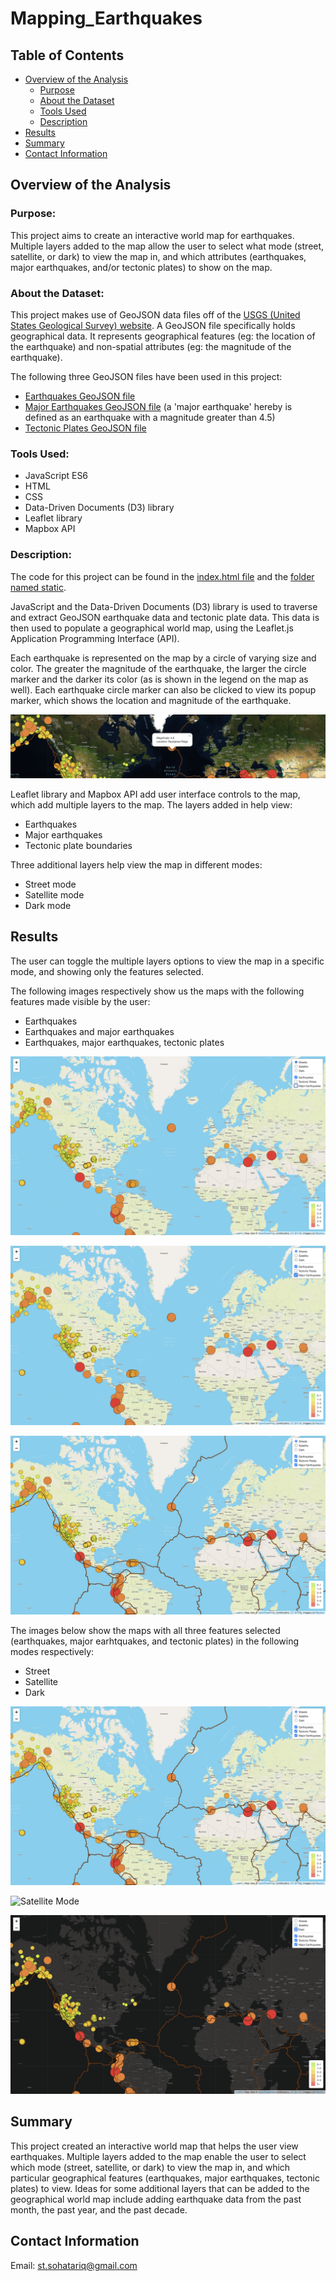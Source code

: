 # Mapping_Earthquakes
## Table of Contents
- [Overview of the Analysis](#overview-of-the-analysis)
    - [Purpose](#purpose)
    - [About the Dataset](#about-the-dataset)
    - [Tools Used](#tools-used)
    - [Description](#description)
- [Results](#results)
- [Summary](#summary)
- [Contact Information](#contact-information)

## Overview of the Analysis
### Purpose:
This project aims to create an interactive world map for earthquakes. Multiple layers added to the map allow the user to select what mode (street, satellite, or dark) to view the map in, and which attributes (earthquakes, major earthquakes, and/or tectonic plates) to show on the map.

### About the Dataset:
This project makes use of GeoJSON data files off of the [USGS (United States Geological Survey) website](https://www.usgs.gov/programs/earthquake-hazards/earthquakes). A GeoJSON file specifically holds geographical data. It represents geographical features (eg: the location of the earthquake) and non-spatial attributes (eg: the magnitude of the earthquake). 

The following three GeoJSON files have been used in this project:
 - [Earthquakes GeoJSON file](https://earthquake.usgs.gov/earthquakes/feed/v1.0/summary/all_week.geojson)
 - [Major Earthquakes GeoJSON file](https://earthquake.usgs.gov/earthquakes/feed/v1.0/summary/4.5_week.geojson) (a 'major earthquake' hereby is defined as an earthquake with a magnitude greater than 4.5)
 - [Tectonic Plates GeoJSON file](https://raw.githubusercontent.com/fraxen/tectonicplates/master/GeoJSON/PB2002_boundaries.json)

### Tools Used:
 - JavaScript ES6
 - HTML
 - CSS
 - Data-Driven Documents (D3) library
 - Leaflet library
 - Mapbox API

### Description:
The code for this project can be found in the [index.html file]() and the [folder named static]().

JavaScript and the Data-Driven Documents (D3) library is used to traverse and extract GeoJSON earthquake data and tectonic plate data.  This data is then used to populate a geographical world map, using the Leaflet.js Application Programming Interface (API). 

Each earthquake is represented on the map by a circle of varying size and color. The greater the magnitude of the earthquake, the larger the circle marker and the darker its color (as is shown in the legend on the map as well). Each earthquake circle marker can also be clicked to view its popup marker, which shows the location and magnitude of the earthquake. 

![Popup Marker](https://github.com/SohaT7/Mapping_Earthquakes/blob/main/Earthquake_Challenge/Images/i_popupMarker.png)

Leaflet library and Mapbox API add user interface controls to the map, which add multiple layers to the map. The layers added in help view:
 - Earthquakes 
 - Major earthquakes
 - Tectonic plate boundaries

Three additional layers help view the map in different modes:
 - Street mode
 - Satellite mode
 - Dark mode

## Results
The user can toggle the multiple layers options to view the map in a specific mode, and showing only the features selected. 

The following images respectively show us the maps with the following features made visible by the user:
 - Earthquakes
 - Earthquakes and major earthquakes
 - Earthquakes, major earthquakes, tectonic plates 

![Earthquakes](https://github.com/SohaT7/Mapping_Earthquakes/blob/main/Earthquake_Challenge/Images/i_earthquakes.png)

![Earthquakes and Major Earthquakes](https://github.com/SohaT7/Mapping_Earthquakes/blob/main/Earthquake_Challenge/Images/i_majorEarthquakes.png)

![Earthquakes, Major Earthquakes, and Tectonic Plates](https://github.com/SohaT7/Mapping_Earthquakes/blob/main/Earthquake_Challenge/Images/i_tectonicPlates.png)

The images below show the maps with all three features selected (earthquakes, major earhtquakes, and tectonic plates) in the following modes respectively:
 - Street
 - Satellite
 - Dark

![Street Mode](https://github.com/SohaT7/Mapping_Earthquakes/blob/main/Earthquake_Challenge/Images/i_tectonicPlates.png)

![Satellite Mode](https://github.com/SohaT7/Mapping_Earthquakes/blob/main/Earthquake_Challenge/Images/i_satellite.png)

![Dark Mode](https://github.com/SohaT7/Mapping_Earthquakes/blob/main/Earthquake_Challenge/Images/i_dark.png)

## Summary
This project created an interactive world map that helps the user view earthquakes. Multiple layers added to the map enable the user to select which mode (street, satellite, or dark) to view the map in, and which particular geographical features (earthquakes, major earthquakes, tectonic plates) to view. Ideas for some additional layers that can be added to the geographical world map include adding earthquake data from the past month, the past year, and the past decade.

## Contact Information
Email: st.sohatariq@gmail.com

